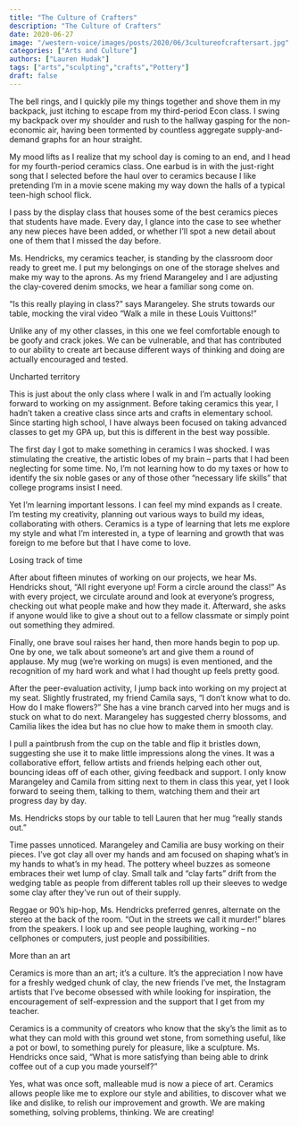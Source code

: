 ```yaml
---
title: "The Culture of Crafters"
description: "The Culture of Crafters"
date: 2020-06-27
image: "/western-voice/images/posts/2020/06/3cultureofcraftersart.jpg"
categories: ["Arts and Culture"]
authors: ["Lauren Hudak"]
tags: ["arts","sculpting","crafts","Pottery"]
draft: false
---
```

The bell rings, and I quickly pile my things together and shove them in my backpack, just itching to escape from my third-period Econ class. I swing my backpack over my shoulder and rush to the hallway gasping for the non-economic air, having been tormented by countless aggregate supply-and-demand graphs for an hour straight.

My mood lifts as I realize that my school day is coming to an end, and I head for my fourth-period ceramics class. One earbud is in with the just-right song that I selected before the haul over to ceramics because I like pretending I’m in a movie scene making my way down the halls of a typical teen-high school flick.

I pass by the display class that houses some of the best ceramics pieces that students have made. Every day, I glance into the case to see whether any new pieces have been added, or whether I’ll spot a new detail about one of them that I missed the day before.

Ms. Hendricks, my ceramics teacher, is standing by the classroom door ready to greet me. I put my belongings on one of the storage shelves and make my way to the aprons. As my friend Marangeley and I are adjusting the clay-covered denim smocks, we hear a familiar song come on.

“Is this really playing in class?” says Marangeley. She struts towards our table, mocking the viral video “Walk a mile in these Louis Vuittons!”

Unlike any of my other classes, in this one we feel comfortable enough to be goofy and crack jokes. We can be vulnerable, and that has contributed to our ability to create art because different ways of thinking and doing are actually encouraged and tested.

Uncharted territory

This is just about the only class where I walk in and I’m actually looking forward to working on my assignment. Before taking ceramics this year, I hadn’t taken a creative class since arts and crafts in elementary school. Since starting high school, I have always been focused on taking advanced classes to get my GPA up, but this is different in the best way possible.

The first day I got to make something in ceramics I was shocked. I was stimulating the creative, the artistic lobes of my brain – parts that I had been neglecting for some time. No, I’m not learning how to do my taxes or how to identify the six noble gases or any of those other “necessary life skills” that college programs insist I need.

Yet I’m learning important lessons. I can feel my mind expands as I create. I’m testing my creativity, planning out various ways to build my ideas, collaborating with others. Ceramics is a type of learning that lets me explore my style and what I’m interested in, a type of learning and growth that was foreign to me before but that I have come to love.

Losing track of time

After about fifteen minutes of working on our projects, we hear Ms. Hendricks shout, “All right everyone up! Form a circle around the class!” As with every project, we circulate around and look at everyone’s progress, checking out what people make and how they made it. Afterward, she asks if anyone would like to give a shout out to a fellow classmate or simply point out something they admired.

Finally, one brave soul raises her hand, then more hands begin to pop up. One by one, we talk about someone’s art and give them a round of applause. My mug (we’re working on mugs) is even mentioned, and the recognition of my hard work and what I had thought up feels pretty good.

After the peer-evaluation activity, I jump back into working on my project at my seat. Slightly frustrated, my friend Camila says, “I don’t know what to do. How do I make flowers?” She has a vine branch carved into her mugs and is stuck on what to do next. Marangeley has suggested cherry blossoms, and Camilia likes the idea but has no clue how to make them in smooth clay.

I pull a paintbrush from the cup on the table and flip it bristles down, suggesting she use it to make little impressions along the vines. It was a collaborative effort, fellow artists and friends helping each other out, bouncing ideas off of each other, giving feedback and support. I only know Marangeley and Camila from sitting next to them in class this year, yet I look forward to seeing them, talking to them, watching them and their art progress day by day.

Ms. Hendricks stops by our table to tell Lauren that her mug “really stands out.”

Time passes unnoticed. Marangeley and Camilia are busy working on their pieces. I’ve got clay all over my hands and am focused on shaping what’s in my hands to what’s in my head. The pottery wheel buzzes as someone embraces their wet lump of clay. Small talk and “clay farts” drift from the wedging table as people from different tables roll up their sleeves to wedge some clay after they’ve run out of their supply.

Reggae or 90’s hip-hop, Ms. Hendricks preferred genres, alternate on the stereo at the back of the room. “Out in the streets we call it murder!” blares from the speakers. I look up and see people laughing, working – no cellphones or computers, just people and possibilities.

More than an art

Ceramics is more than an art; it’s a culture. It’s the appreciation I now have for a freshly wedged chunk of clay, the new friends I’ve met, the Instagram artists that I’ve become obsessed with while looking for inspiration, the encouragement of self-expression and the support that I get from my teacher.

Ceramics is a community of creators who know that the sky’s the limit as to what they can mold with this ground wet stone, from something useful, like a pot or bowl, to something purely for pleasure, like a sculpture. Ms. Hendricks once said, “What is more satisfying than being able to drink coffee out of a cup you made yourself?”

Yes, what was once soft, malleable mud is now a piece of art. Ceramics allows people like me to explore our style and abilities, to discover what we like and dislike, to relish our improvement and growth. We are making something, solving problems, thinking. We are creating!